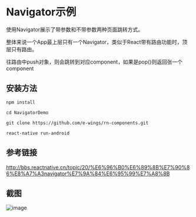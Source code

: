# Navigator示例
使用Navigator展示了带参数和不带参数两种页面跳转方式。

整体来说一个App最上层只有一个Navigator，类似于React带有路由功能时，顶层只有路由。

往路由中push对象，则会跳转到对应component，如果是pop()则返回张一个component

## 安装方法

```npm install```

```cd NavigatorDemo```

```git clone https://github.com/e-wings/rn-components.git```

```react-native run-android```

## 参考链接
http://bbs.reactnative.cn/topic/20/%E6%96%B0%E6%89%8B%E7%90%86%E8%A7%A3navigator%E7%9A%84%E6%95%99%E7%A8%8B

## 截图
![image](https://raw.githubusercontent.com/e-wings/rn-demos/master/NavigatorDemo/screenshot.png)

